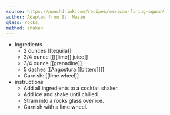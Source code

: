 ```yaml
---
source: https://punchdrink.com/recipes/mexican-firing-squad/
author: Adapted from St. Mazie
glass: rocks,
method: shaken
---
```


- Ingredients
	- 2 ounces [[tequila]]
	- 3/4 ounce [[[[lime]] juice]]
	- 3/4 ounce [[grenadine]]
	- 5 dashes [[Angostura [[bitters]]]]
	- Garnish: [[lime wheel]]
- instructions
	- Add all ingredients to a cocktail shaker.
	- Add ice and shake until chilled.
	- Strain into a rocks glass over ice.
	- Garnish with a lime wheel.